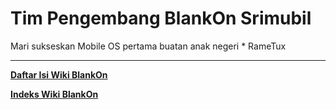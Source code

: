 # Tim Pengembang BlankOn Srimubil
    
Mari sukseskan Mobile OS pertama buatan anak negeri
    * RameTux



---
[**Daftar Isi Wiki BlankOn**](/DaftarIsi/README.md)
 
[**Indeks Wiki BlankOn**](/Indeks.md)



